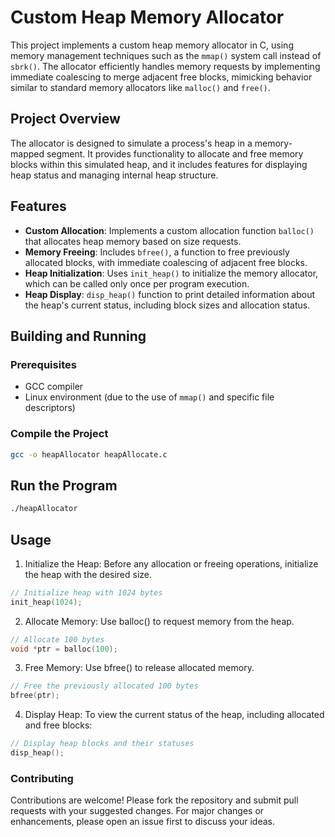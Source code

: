 # Custom Heap Memory Allocator

This project implements a custom heap memory allocator in C, using memory management techniques such as the `mmap()` system call instead of `sbrk()`. The allocator efficiently handles memory requests by implementing immediate coalescing to merge adjacent free blocks, mimicking behavior similar to standard memory allocators like `malloc()` and `free()`.

## Project Overview

The allocator is designed to simulate a process's heap in a memory-mapped segment. It provides functionality to allocate and free memory blocks within this simulated heap, and it includes features for displaying heap status and managing internal heap structure.

## Features

- **Custom Allocation**: Implements a custom allocation function `balloc()` that allocates heap memory based on size requests.
- **Memory Freeing**: Includes `bfree()`, a function to free previously allocated blocks, with immediate coalescing of adjacent free blocks.
- **Heap Initialization**: Uses `init_heap()` to initialize the memory allocator, which can be called only once per program execution.
- **Heap Display**: `disp_heap()` function to print detailed information about the heap's current status, including block sizes and allocation status.

## Building and Running

### Prerequisites

- GCC compiler
- Linux environment (due to the use of `mmap()` and specific file descriptors)

### Compile the Project

 ```bash
 gcc -o heapAllocator heapAllocate.c
 ```

## Run the Program
 ```bash
 ./heapAllocator
 ```

## Usage
1. Initialize the Heap: Before any allocation or freeing operations, initialize the heap with the desired size.
```c
// Initialize heap with 1024 bytes
init_heap(1024);
```

2. Allocate Memory: Use balloc() to request memory from the heap.
```c
// Allocate 100 bytes
void *ptr = balloc(100);
```

3. Free Memory: Use bfree() to release allocated memory.
```c
// Free the previously allocated 100 bytes
bfree(ptr);
```

4. Display Heap: To view the current status of the heap, including allocated and free blocks:
```c
// Display heap blocks and their statuses
disp_heap();
```

### Contributing
Contributions are welcome! Please fork the repository and submit pull requests with your suggested changes. For major changes or enhancements, please open an issue first to discuss your ideas.
